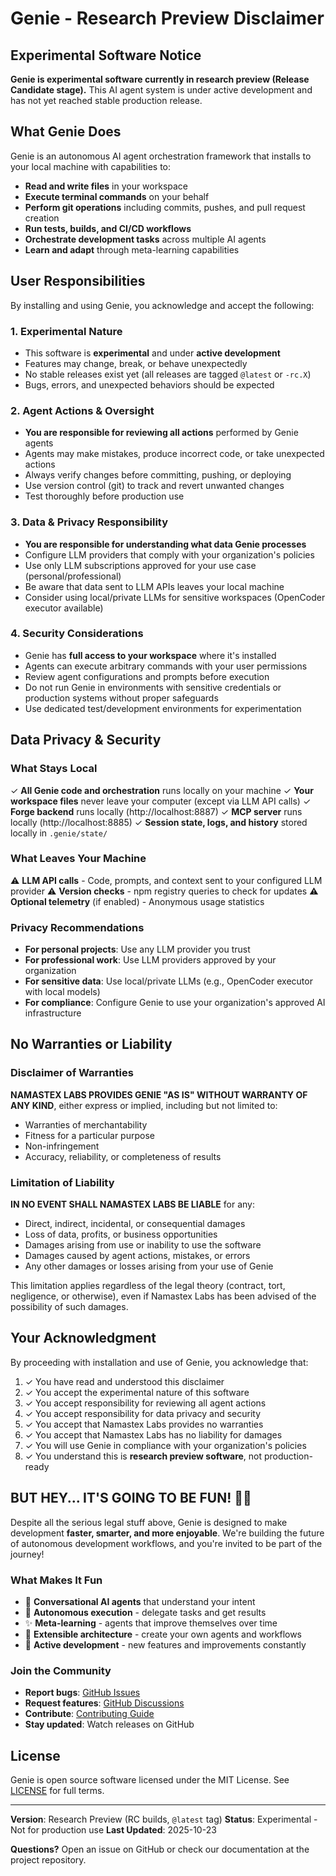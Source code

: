 # Genie - Research Preview Disclaimer

## Experimental Software Notice

**Genie is experimental software currently in research preview (Release Candidate stage).** This AI agent system is under active development and has not yet reached stable production release.

## What Genie Does

Genie is an autonomous AI agent orchestration framework that installs to your local machine with capabilities to:

- **Read and write files** in your workspace
- **Execute terminal commands** on your behalf
- **Perform git operations** including commits, pushes, and pull request creation
- **Run tests, builds, and CI/CD workflows**
- **Orchestrate development tasks** across multiple AI agents
- **Learn and adapt** through meta-learning capabilities

## User Responsibilities

By installing and using Genie, you acknowledge and accept the following:

### 1. Experimental Nature
- This software is **experimental** and under **active development**
- Features may change, break, or behave unexpectedly
- No stable releases exist yet (all releases are tagged `@latest` or `-rc.X`)
- Bugs, errors, and unexpected behaviors should be expected

### 2. Agent Actions & Oversight
- **You are responsible for reviewing all actions** performed by Genie agents
- Agents may make mistakes, produce incorrect code, or take unexpected actions
- Always verify changes before committing, pushing, or deploying
- Use version control (git) to track and revert unwanted changes
- Test thoroughly before production use

### 3. Data & Privacy Responsibility
- **You are responsible for understanding what data Genie processes**
- Configure LLM providers that comply with your organization's policies
- Use only LLM subscriptions approved for your use case (personal/professional)
- Be aware that data sent to LLM APIs leaves your local machine
- Consider using local/private LLMs for sensitive workspaces (OpenCoder executor available)

### 4. Security Considerations
- Genie has **full access to your workspace** where it's installed
- Agents can execute arbitrary commands with your user permissions
- Review agent configurations and prompts before execution
- Do not run Genie in environments with sensitive credentials or production systems without proper safeguards
- Use dedicated test/development environments for experimentation

## Data Privacy & Security

### What Stays Local
✓ **All Genie code and orchestration** runs locally on your machine
✓ **Your workspace files** never leave your computer (except via LLM API calls)
✓ **Forge backend** runs locally (http://localhost:8887)
✓ **MCP server** runs locally (http://localhost:8885)
✓ **Session state, logs, and history** stored locally in `.genie/state/`

### What Leaves Your Machine
⚠️ **LLM API calls** - Code, prompts, and context sent to your configured LLM provider
⚠️ **Version checks** - npm registry queries to check for updates
⚠️ **Optional telemetry** (if enabled) - Anonymous usage statistics

### Privacy Recommendations
- **For personal projects**: Use any LLM provider you trust
- **For professional work**: Use LLM providers approved by your organization
- **For sensitive data**: Use local/private LLMs (e.g., OpenCoder executor with local models)
- **For compliance**: Configure Genie to use your organization's approved AI infrastructure

## No Warranties or Liability

### Disclaimer of Warranties
**NAMASTEX LABS PROVIDES GENIE "AS IS" WITHOUT WARRANTY OF ANY KIND**, either express or implied, including but not limited to:

- Warranties of merchantability
- Fitness for a particular purpose
- Non-infringement
- Accuracy, reliability, or completeness of results

### Limitation of Liability
**IN NO EVENT SHALL NAMASTEX LABS BE LIABLE** for any:

- Direct, indirect, incidental, or consequential damages
- Loss of data, profits, or business opportunities
- Damages arising from use or inability to use the software
- Damages caused by agent actions, mistakes, or errors
- Any other damages or losses arising from your use of Genie

This limitation applies regardless of the legal theory (contract, tort, negligence, or otherwise), even if Namastex Labs has been advised of the possibility of such damages.

## Your Acknowledgment

By proceeding with installation and use of Genie, you acknowledge that:

1. ✓ You have read and understood this disclaimer
2. ✓ You accept the experimental nature of this software
3. ✓ You accept responsibility for reviewing all agent actions
4. ✓ You accept responsibility for data privacy and security
5. ✓ You accept that Namastex Labs provides no warranties
6. ✓ You accept that Namastex Labs has no liability for damages
7. ✓ You will use Genie in compliance with your organization's policies
8. ✓ You understand this is **research preview software**, not production-ready

## BUT HEY... IT'S GOING TO BE FUN! 🎉✨

Despite all the serious legal stuff above, Genie is designed to make development **faster, smarter, and more enjoyable**. We're building the future of autonomous development workflows, and you're invited to be part of the journey!

### What Makes It Fun
- 🧞 **Conversational AI agents** that understand your intent
- 🔮 **Autonomous execution** - delegate tasks and get results
- ✨ **Meta-learning** - agents that improve themselves over time
- 🎩 **Extensible architecture** - create your own agents and workflows
- 🌟 **Active development** - new features and improvements constantly

### Join the Community
- **Report bugs**: [GitHub Issues](https://github.com/namastexlabs/automagik-genie/issues)
- **Request features**: [GitHub Discussions](https://github.com/namastexlabs/automagik-genie/discussions)
- **Contribute**: [Contributing Guide](CONTRIBUTING.md)
- **Stay updated**: Watch releases on GitHub

## License

Genie is open source software licensed under the MIT License. See [LICENSE](LICENSE) for full terms.

---

**Version**: Research Preview (RC builds, `@latest` tag)
**Status**: Experimental - Not for production use
**Last Updated**: 2025-10-23

**Questions?** Open an issue on GitHub or check our documentation at the project repository.
